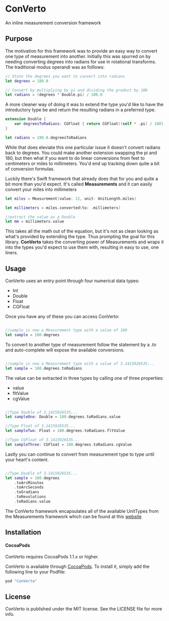 # ConVerto
An inline measurement conversion framework

## Purpose
The motivation for this framework was to provide an easy way to convert one type of measurement
into another. Initially this was spurred on by needing converting degrees into radians for use in
rotational transforms. The traditional modus operandi was as folllows:
```swift
// State the degrees you want to convert into radians
let degrees = 180.0

// Convert by multiplying by pi and dividing the product by 180
let radians = (degrees * Double.pi) / 180.0
```

A more cleaner way of doing it was to extend the type you'd like to have the introductory type
be and return the resulting radians in a preferred type.
```swift
extension Double {
    var degreesToRadians: CGFloat { return CGFloat((self * .pi) / 180) }
}

let radians = 180.0.degreesToRadians
```

While that does eleviate this one particular issue it doesn't convert radians back to degrees.
You could make another extension swapping the pi and 180, but then what if you want to
do linear conversions from feet to centimeters or miles to millimeters. You'd end up tracking
down quite a bit of conversion formulas.

Luckily there's Swift framework that already does that for you and quite a bit more than you'd
expect. It's called **Measurements** and it can easily convert your miles into millimeters

```swift
let miles = Measurement(value: 12, unit: UnitLength.miles)

let millimeters = miles.converted(to: .millimeters)

//extract the value as a Double
let mm = millimeters.value
```

This takes all the math out of the equation, but it's not as clean looking as what's provided
by extending the type. Thus prompting the goal for this library. **ConVerto** takes the converting
power of Measurements and wraps it into the types you'd expect to use them with, resulting
in easy to use, one liners.


## Usage

ConVerto uses an entry point through four numerical data types:

* Int
* Double
* Float
* CGFloat

Once you have any of these you can access ConVerto:
```swift

//sample is now a Measurement type with a value of 180
let sample = 180.degrees
```

To convert to another type of measurement follow the statement by a *.to* and auto-complete
will expose the available conversions.
```swift

//sample is now a Measurement type with a value of 3.1415926535...
let sample = 180.degrees.toRadians
```

The value can be extracted in three types by calling one of three properties:

* value
* fltValue
* cgValue

```swift

//Type Double of 3.1415926535...
let sampleOne: Double = 180.degrees.toRadians.value

//Type Float of 3.1415926535...
let sampleTwo: Float = 180.degrees.toRadians.fltValue

//Type CGFloat of 3.1415926535...
let sampleThree: CGFloat = 180.degrees.toRadians.cgValue
```

Lastly you can continue to convert from measurement type to type until your heart's content.
```swift

//Type Double of 3.1415926535...
let sample = 180.degrees
    .toArcMinutes
    .toArcSeconds
    .toGradians
    .toRevolutions
    .toRadians.value
```

The ConVerto framework encapsulates all of the available UnitTypes from the Measurements
framework which can be found at this [website](https://developer.apple.com/documentation/foundation/units_and_measurement)

## Installation

#### CocoaPods

ConVerto requires CocoaPods 1.1.x or higher.

ConVerto is available through [CocoaPods](http://cocoapods.org). To install it, simply add the following line to your Podfile:

```ruby
pod "ConVerto"
```

## License

ConVerto is published under the MIT license. See the LICENSE file for more info.
